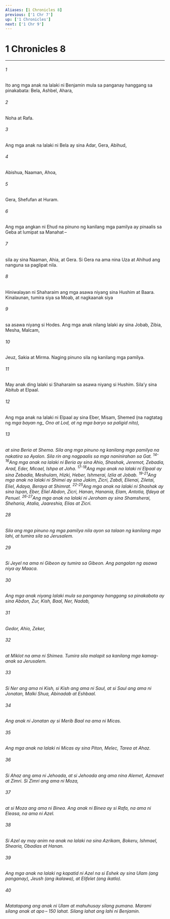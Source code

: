 ```yaml
---
Aliases: [1 Chronicles 8]
previous: ['1 Chr 7']
up: ['1 Chronicles']
next: ['1 Chr 9']
---
```

# 1 Chronicles 8

***






















###### 1 










Ito ang mga anak na lalaki ni Benjamin mula sa panganay hanggang sa pinakabata: Bela, Ashbel, Ahara, 





















###### 2 










Noha at Rafa. 





















###### 3 










Ang mga anak na lalaki ni Bela ay sina Adar, Gera, Abihud, 





















###### 4 










Abishua, Naaman, Ahoa, 





















###### 5 










Gera, Shefufan at Huram. 





















###### 6 










Ang mga angkan ni Ehud na pinuno ng kanilang mga pamilya ay pinaalis sa Geba at lumipat sa Manahat – 





















###### 7 










sila ay sina Naaman, Ahia, at Gera. Si Gera na ama nina Uza at Ahihud ang nanguna sa paglipat nila. 





















###### 8 










Hiniwalayan ni Shaharaim ang mga asawa niyang sina Hushim at Baara. Kinalaunan, tumira siya sa Moab, at nagkaanak siya 





















###### 9 










sa asawa niyang si Hodes. Ang mga anak nilang lalaki ay sina Jobab, Zibia, Mesha, Malcam, 





















###### 10 










Jeuz, Sakia at Mirma. Naging pinuno sila ng kanilang mga pamilya. 





















###### 11 










May anak ding lalaki si Shaharaim sa asawa niyang si Hushim. Silaʼy sina Abitub at Elpaal. 





















###### 12 










Ang mga anak na lalaki ni Elpaal ay sina Eber, Misam, Shemed (na nagtatag ng <i class="trans-change">mga bayan ng_ Ono at Lod, at ng mga baryo sa paligid nito), 





















###### 13 










at sina Beria at Shema. Sila ang mga pinuno ng kanilang mga pamilya na nakatira sa Ayalon. Sila rin ang nagpaalis sa mga naninirahan sa Gat. <sup class="versenum">14-16</sup>Ang mga anak na lalaki ni Beria ay sina Ahio, Shashak, Jeremot, Zebadia, Arad, Eder, Micael, Ishpa at Joha. <sup class="versenum">17-18</sup>Ang mga anak na lalaki ni Elpaal ay sina Zebadia, Meshulam, Hizki, Heber, Ishmerai, Izlia at Jobab. <sup class="versenum">19-21</sup>Ang mga anak na lalaki ni Shimei ay sina Jakim, Zicri, Zabdi, Elienai, Ziletai, Eliel, Adaya, Beraya at Shimrat. <sup class="versenum">22-25</sup>Ang mga anak na lalaki ni Shashak ay sina Ispan, Eber, Eliel Abdon, Zicri, Hanan, Hanania, Elam, Antotia, Ifdeya at Penuel. <sup class="versenum">26-27</sup>Ang mga anak na lalaki ni Jeroham ay sina Shamsherai, Sheharia, Atalia, Jaareshia, Elias at Zicri. 





















###### 28 










Sila ang mga pinuno ng mga pamilya nila ayon sa talaan ng kanilang mga lahi, at tumira sila sa Jerusalem. 





















###### 29 










Si Jeyel na ama ni Gibeon ay tumira sa Gibeon. Ang pangalan ng asawa niya ay Maaca. 





















###### 30 










Ang mga anak niyang lalaki mula sa panganay hanggang sa pinakabata ay sina Abdon, Zur, Kish, Baal, Ner, Nadab, 





















###### 31 










Gedor, Ahio, Zeker, 





















###### 32 










at Miklot na ama ni Shimea. Tumira sila malapit sa kanilang mga kamag-anak sa Jerusalem. 





















###### 33 










Si Ner ang ama ni Kish, si Kish ang ama ni Saul, at si Saul ang ama ni Jonatan, Malki Shua, Abinadab at Eshbaal. 





















###### 34 










Ang anak ni Jonatan ay si Merib Baal na ama ni Micas. 





















###### 35 










Ang mga anak na lalaki ni Micas ay sina Piton, Melec, Tarea at Ahaz. 





















###### 36 










Si Ahaz ang ama ni Jehoada, at si Jehoada ang ama nina Alemet, Azmavet at Zimri. Si Zimri ang ama ni Moza, 





















###### 37 










at si Moza ang ama ni Binea. Ang anak ni Binea ay si Rafa, na ama ni Eleasa, na ama ni Azel. 





















###### 38 










Si Azel ay may anim na anak na lalaki na sina Azrikam, Bokeru, Ishmael, Shearia, Obadias at Hanan. 





















###### 39 










Ang mga anak na lalaki ng kapatid ni Azel na si Eshek ay sina Ulam (ang panganay), Jeush (ang ikalawa), at Elifelet (ang ikatlo). 





















###### 40 










Matatapang ang anak ni Ulam at mahuhusay silang pumana. Marami silang anak at apo – 150 lahat. Silang lahat ang lahi ni Benjamin.
